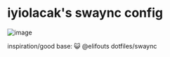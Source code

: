 # iyiolacak's swaync config
![image](https://github.com/user-attachments/assets/d7d730be-09a5-4cb4-ad92-63b5b6783d60)

inspiration/good base: 😺 @elifouts dotfiles/swaync
